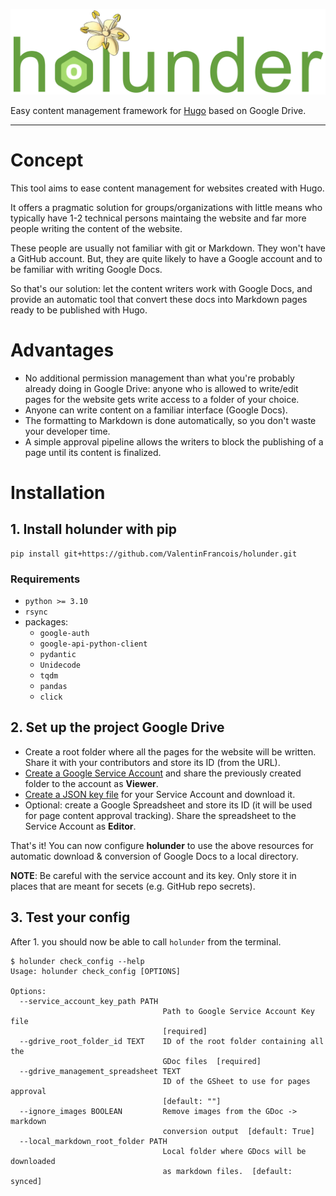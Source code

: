 ![Holunder logo](logo.png)

Easy content management framework for [Hugo](https://github.com/gohugoio/hugo) based on Google Drive.

---

# Concept

This tool aims to ease content management for websites created with Hugo.

It offers a pragmatic solution for groups/organizations with little means who typically have 1-2 technical persons maintaing the website and far more people writing the content of the website.

These people are usually not familiar with git or Markdown. They won't have a GitHub account.
But, they are quite likely to have a Google account and to be familiar with writing Google Docs.

So that's our solution: let the content writers work with Google Docs, and provide an automatic tool that convert these docs into Markdown pages ready to be published with Hugo.

# Advantages

- No additional permission management than what you're probably already doing in Google Drive: anyone who is allowed to write/edit pages for the website gets write access to a folder of your choice.
- Anyone can write content on a familiar interface (Google Docs).
- The formatting to Markdown is done automatically, so you don't waste your developer time.
- A simple approval pipeline allows the writers to block the publishing of a page until its content is finalized.

# Installation

## 1. Install __holunder__ with pip

```shell
pip install git+https://github.com/ValentinFrancois/holunder.git
```

### Requirements
- `python >= 3.10`
- `rsync`
- packages:
  - `google-auth`
  - `google-api-python-client`
  - `pydantic`
  - `Unidecode`
  - `tqdm`
  - `pandas`
  - `click`

## 2. Set up the project Google Drive
- Create a root folder where all the pages for the website will be written. Share it with your contributors and store its ID (from the URL).
- [Create a Google Service Account](https://console.cloud.google.com/projectselector2/iam-admin/serviceaccounts/create?walkthrough_id=iam--create-service-account) and share the previously created folder to the account as __Viewer__.
- [Create a JSON key file](https://cloud.google.com/iam/docs/keys-create-delete) for your Service Account and download it.
- Optional: create a Google Spreadsheet and store its ID (it will be used for page content approval tracking). Share the spreadsheet to the Service Account as __Editor__.

That's it! You can now configure __holunder__ to use the above resources for automatic download & conversion of Google Docs to a local directory.

__NOTE__: Be careful with the service account and its key. Only store it in places that are meant for secets (e.g. GitHub repo secrets).

## 3. Test your config
After 1. you should now be able to call `holunder` from the terminal.
```shell
$ holunder check_config --help
Usage: holunder check_config [OPTIONS]

Options:
  --service_account_key_path PATH
                                  Path to Google Service Account Key file
                                  [required]
  --gdrive_root_folder_id TEXT    ID of the root folder containing all the
                                  GDoc files  [required]
  --gdrive_management_spreadsheet TEXT
                                  ID of the GSheet to use for pages approval
                                  [default: ""]
  --ignore_images BOOLEAN         Remove images from the GDoc -> markdown
                                  conversion output  [default: True]
  --local_markdown_root_folder PATH
                                  Local folder where GDocs will be downloaded
                                  as markdown files.  [default: synced]
```
